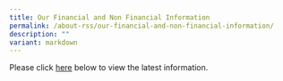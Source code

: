 ```yaml
---
title: Our Financial and Non Financial Information
permalink: /about-rss/our-financial-and-non-financial-information/
description: ""
variant: markdown
---
```

Please click [here](/files/RSS_Financial_Information_03_Jan_2024.pdf) below to view the latest information.